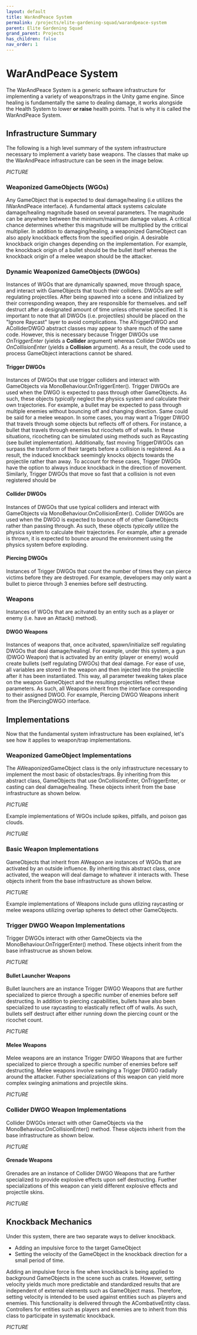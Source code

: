 ```yaml
---
layout: default
title: WarAndPeace System
permalink: /projects/elite-gardening-squad/warandpeace-system
parent: Elite Gardening Squad
grand_parent: Projects
has_children: false
nav_order: 1
---
```


# WarAndPeace System
The WarAndPeace System is a generic software infrastructure for implementing a variety of weapons/traps in the Unity game engine.
Since healing is fundamentally the same to dealing damage, it works alongside the Health System to lower **or raise** health points.
That is why it is called the WarAndPeace System. 

## Infrastructure Summary
The following is a high level summary of the system infrastructure necessary to implement a variety base weapons.
The classes that make up the WarAndPeace infrastructure can be seen in the image below.

*PICTURE*

### Weaponized GameObjects (WGOs)
Any GameObject that is expected to deal damage/healing (i.e utilizes the IWarAndPeace interface).
A fundamental attack systems calculate damage/healing magnitude based on several parameters.
The magnitude can be anywhere between the minimum/maximum damage values.
A critical chance determines whether this magnitude will be multiplied by the critical multiplier.
In addition to damaging/healing, a weaponized GameObject can also apply knockback effects from the specified origin.
A desirable knockback origin changes depending on the implementation.
For example, the knockback origin of a bullet should be the bullet itself whereas the knockback origin of a melee weapon should be the attacker.

### Dynamic Weaponized GameObjects (DWGOs)
Instances of WGOs that are dynamically spawned, move through space, and interact with GameObjects that touch their colliders.
DWGOs are self regulating projectiles. 
After being spawned into a scene and initialized by their corresponding weapon, they are responsible for themselves.
and self destruct after a designated amount of time unless otherwise specified. 
It is important to note that all DWGOs (i.e. projectiles) should be placed on the "Ignore Raycast" layer to avoid complications.
The ATriggerDWGO and AColliderDWGO abstract classes may appear to share much of the same code.
However, this is necessary because Trigger DWGOs use *OnTriggerEnter* (yields a **Collider** argument) whereas
Collider DWGOs use *OnCollisionEnter* (yields a **Collision** argument).
As a result, the code used to process GameObject interactions cannot be shared.

#### Trigger DWGOs
Instances of DWGOs that use trigger colliders and interact with GameObjects via MonoBehaviour.OnTriggerEnter().
Trigger DWGOs are used when the DWGO is expected to pass through other GameObjects.
As such, these objects *typically* neglect the physics system and calculate their own trajectories.
For example, a bullet may be expected to pass through multiple enemies without bouncing off and changing direction.
Same could be said for a melee weapon.
In some cases, you may want a Trigger DWGO that travels through some objects but reflects off of others.
For instance, a bullet that travels through enemies but ricochets off of walls.
In these situations, ricocheting can be simulated using methods such as Raycasting (see bullet implementation).
Additionally, fast moving TriggerDWGOs can surpass the transform of their targets before a collision is registered.
As a result, the induced knockback seemingly knocks objects towards the projectile rather than away.
To account for these cases, Trigger DWGOs have the option to always induce knockback in the direction of movement.
Similarly, Trigger DWGOs that move so fast that a collision is not even registered should be 

#### Collider DWGOs
Instances of DWGOs that use typical colliders and interact with GameObjects via MonoBehaviour.OnCollisionEnter().
Collider DWGOs are used when the DWGO is expected to bounce off of other GameObjects rather than passing through.
As such, these objects *typically* utilize the physics system to calculate their trajectories.
For example, after a grenade is thrown, it is expected to bounce around the environment using the physics system before exploding.

#### Piercing DWGOs
Instances of Trigger DWGOs that count the number of times they can pierce victims before they are destroyed. 
For example, developers may only want a bullet to pierce through 3 enemies before self destructing.

### Weapons
Instances of WGOs that are acitvated by an entity such as a player or enemy (i.e. have an Attack() method).

#### DWGO Weapons
Instances of weapons that, once acitvated, spawn/initialize self regulating DWGOs that deal damage/healingl.
For example, under this system, a gun (DWGO Weapon) that is activated by an entity (player or enemy) would create bullets (self regulating DWGOs) that deal damage.
For ease of use, all variables are stored in the weapon and then injected into the projectile after it has been instantiated.
This way, all parameter tweaking takes place on the weapon GameObject and the resulting projectiles reflect these parameters.
As such, all Weapons inherit from the interface corresponding to their assigned DWGO.
For example, Piercing DWGO Weapons inherit from the IPiercingDWGO interface.

## Implementations
Now that the fundamental system infrastructure has been explained, let's see how it applies to weapon/trap implementations.

### Weaponized GameObject Implementations
The AWeaponizedGameObject class is the only infrastructure necessary to implement the most basic of obstacles/traps.
By inheriting from this abstract class, GameObjects that use OnCollisionEnter, OnTriggerEnter, or casting can deal damage/healing.
These objects inherit from the base infrastructure as shown below.

*PICTURE*

Example implementations of WGOs include spikes, pitfalls, and poison gas clouds. 

*PICTURE*

### Basic Weapon Implementations
GameObjects that inherit from AWeapon are instances of WGOs that are activated by an outside influence.
By inheriting this abstract class, once activated, the weapon will deal damage to whatever it interacts with. 
These objects inherit from the base infrastructure as shown below.

*PICTURE*

Example implementations of Weapons include guns utlizing raycasting or melee weapons utilizing overlap spheres to detect other GameObjects.

### Trigger DWGO Weapon Implementations
Trigger DWGOs interact with other GameObjects via the MonoBehaviour.OnTriggerEnter() method.
These objects inherit from the base infrastrucrue as shown below.

*PICTURE*

#### Bullet Launcher Weapons
Bullet launchers are an instance Trigger DWGO Weapons that are further specialized to pierce through a specific number of enemies before self destructing. 
In addition to piercing capabilities, bullets have also been specialized to use raycasting to elastically reflect off of walls.
As such, bullets self destruct after either running down the piercing count or the ricochet count. 

*PICTURE*

#### Melee Weapons
Melee weapons are an instance Trigger DWGO Weapons that are further specialized to pierce through a specific number of enemies before self destructing.
Melee weapons involve swinging a Trigger DWGO radially around the attacker.
Futher specializations of this weapon can yield more complex swinging animations and projectile skins. 

*PICTURE*

### Collider DWGO Weapon Implementations
Collider DWGOs interact with other GameObjects via the MonoBehaviour.OnCollisionEnter() method.
These objects inherit from the base infrastructure as shown below.

*PICTURE*

#### Grenade Weapons
Grenades are an instance of Collider DWGO Weapons that are further specialized to provide explosive effects upon self destructing.
Fuether specializations of this weapon can yield different explosive effects and projectile skins.

*PICTURE*

## Knockback Mechanics
Under this system, there are two separate ways to deliver knockback.
- Adding an impulsive force to the target GameObject
- Setting the velocity of the GameObject in the knockback direction for a small period of time.

Adding an impulsive force is fine when knockback is being applied to background GameObjects in the scene such as crates.
However, setting velocity yields much more predictable and standardized results that are independent of external elements such as GameObject mass.
Therefore, setting velocity is intended to be used against entities such as players and enemies.
This functionality is delivered through the ACombativeEntity class.
Controllers for entities such as players and enemies are to inherit from this class to participate in systematic knockback.

*PICTURE*